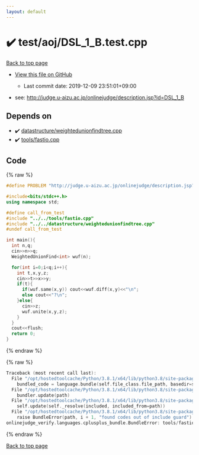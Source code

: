 ```yaml
---
layout: default
---
```


<!-- mathjax config similar to math.stackexchange -->
<script type="text/javascript" async
  src="https://cdnjs.cloudflare.com/ajax/libs/mathjax/2.7.5/MathJax.js?config=TeX-MML-AM_CHTML">
</script>
<script type="text/x-mathjax-config">
  MathJax.Hub.Config({
    TeX: { equationNumbers: { autoNumber: "AMS" }},
    tex2jax: {
      inlineMath: [ ['$','$'] ],
      processEscapes: true
    },
    "HTML-CSS": { matchFontHeight: false },
    displayAlign: "left",
    displayIndent: "2em"
  });
</script>

<script type="text/javascript" src="https://cdnjs.cloudflare.com/ajax/libs/jquery/3.4.1/jquery.min.js"></script>
<script src="https://cdn.jsdelivr.net/npm/jquery-balloon-js@1.1.2/jquery.balloon.min.js" integrity="sha256-ZEYs9VrgAeNuPvs15E39OsyOJaIkXEEt10fzxJ20+2I=" crossorigin="anonymous"></script>
<script type="text/javascript" src="../../../assets/js/copy-button.js"></script>
<link rel="stylesheet" href="../../../assets/css/copy-button.css" />


# :heavy_check_mark: test/aoj/DSL_1_B.test.cpp

<a href="../../../index.html">Back to top page</a>

* <a href="{{ site.github.repository_url }}/blob/master/test/aoj/DSL_1_B.test.cpp">View this file on GitHub</a>
    - Last commit date: 2019-12-09 23:51:01+09:00


* see: <a href="http://judge.u-aizu.ac.jp/onlinejudge/description.jsp?id=DSL_1_B">http://judge.u-aizu.ac.jp/onlinejudge/description.jsp?id=DSL_1_B</a>


## Depends on

* :heavy_check_mark: <a href="../../../library/datastructure/weightedunionfindtree.cpp.html">datastructure/weightedunionfindtree.cpp</a>
* :heavy_check_mark: <a href="../../../library/tools/fastio.cpp.html">tools/fastio.cpp</a>


## Code

<a id="unbundled"></a>
{% raw %}
```cpp
#define PROBLEM "http://judge.u-aizu.ac.jp/onlinejudge/description.jsp?id=DSL_1_B"

#include<bits/stdc++.h>
using namespace std;

#define call_from_test
#include "../../tools/fastio.cpp"
#include "../../datastructure/weightedunionfindtree.cpp"
#undef call_from_test

int main(){
  int n,q;
  cin>>n>>q;
  WeightedUnionFind<int> wuf(n);

  for(int i=0;i<q;i++){
    int t,x,y,z;
    cin>>t>>x>>y;
    if(t){
      if(wuf.same(x,y)) cout<<wuf.diff(x,y)<<"\n";
      else cout<<"?\n";
    }else{
      cin>>z;
      wuf.unite(x,y,z);
    }
  }
  cout<<flush;
  return 0;
}

```
{% endraw %}

<a id="bundled"></a>
{% raw %}
```cpp
Traceback (most recent call last):
  File "/opt/hostedtoolcache/Python/3.8.1/x64/lib/python3.8/site-packages/onlinejudge_verify/docs.py", line 348, in write_contents
    bundled_code = language.bundle(self.file_class.file_path, basedir=self.cpp_source_path)
  File "/opt/hostedtoolcache/Python/3.8.1/x64/lib/python3.8/site-packages/onlinejudge_verify/languages/cplusplus.py", line 63, in bundle
    bundler.update(path)
  File "/opt/hostedtoolcache/Python/3.8.1/x64/lib/python3.8/site-packages/onlinejudge_verify/languages/cplusplus_bundle.py", line 182, in update
    self.update(self._resolve(included, included_from=path))
  File "/opt/hostedtoolcache/Python/3.8.1/x64/lib/python3.8/site-packages/onlinejudge_verify/languages/cplusplus_bundle.py", line 151, in update
    raise BundleError(path, i + 1, "found codes out of include guard")
onlinejudge_verify.languages.cplusplus_bundle.BundleError: tools/fastio.cpp: line 5: found codes out of include guard

```
{% endraw %}

<a href="../../../index.html">Back to top page</a>

